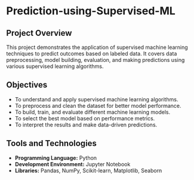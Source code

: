 # Prediction-using-Supervised-ML

## Project Overview
This project demonstrates the application of supervised machine learning techniques to predict outcomes based on labeled data. It covers data preprocessing, model building, evaluation, and making predictions using various supervised learning algorithms.

## Objectives
- To understand and apply supervised machine learning algorithms.
- To preprocess and clean the dataset for better model performance.
- To build, train, and evaluate different machine learning models.
- To select the best model based on performance metrics.
- To interpret the results and make data-driven predictions.

## Tools and Technologies
- **Programming Language:** Python
- **Development Environment:** Jupyter Notebook
- **Libraries:** Pandas, NumPy, Scikit-learn, Matplotlib, Seaborn
